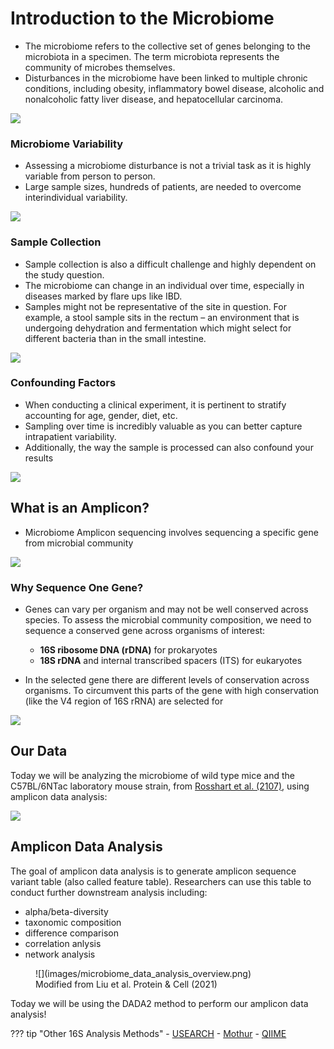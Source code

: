 # Introduction to the Microbiome

- The microbiome refers to the collective set of genes belonging to the microbiota in a specimen. The term microbiota represents the community of microbes themselves.
- Disturbances in the microbiome have been linked to multiple chronic conditions, including obesity, inflammatory bowel disease, alcoholic and nonalcoholic fatty liver disease, and hepatocellular carcinoma.



![](images/microbiome.png)

### Microbiome Variability

- Assessing a microbiome disturbance is not a trivial task as it is highly variable from person to person.
- Large sample sizes, hundreds of patients, are needed to overcome interindividual variability.

![](images/variability.png)

### Sample Collection

- Sample collection is also a difficult challenge and highly dependent on the study question.
- The microbiome can change in an individual over time, especially in diseases marked by flare ups like IBD.
- Samples might not be representative of the site in question. For example, a stool sample sits in the rectum – an environment that is undergoing dehydration and fermentation which might select for different bacteria than in the small intestine.

![](images/sample-collection.png)

### Confounding Factors

- When conducting a clinical experiment, it is pertinent to stratify accounting for age, gender, diet, etc.
- Sampling over time is incredibly valuable as you can better capture intrapatient variability.
- Additionally, the way the sample is processed can also confound your results

![](images/confounding.jpg)

## What is an Amplicon?

- Microbiome Amplicon sequencing involves sequencing a specific gene from microbial community

![](images/amplicon.png)

### Why Sequence One Gene?

- Genes can vary per organism and may not be well conserved across species. To assess the microbial community composition, we need to sequence a conserved gene across organisms of interest:
    - **16S ribosome DNA (rDNA)** for prokaryotes
    - **18S rDNA** and internal transcribed spacers (ITS) for eukaryotes 

- In the selected gene there are different levels of conservation across organisms. To circumvent this parts of the gene with high conservation (like the V4 region of 16S rRNA) are selected for

![](images/v4-region.png)

## Our Data

Today we will be analyzing the microbiome of wild type mice and the C57BL/6NTac laboratory mouse strain, from [Rosshart et al. (2107)](https://www.ncbi.nlm.nih.gov/pmc/articles/PMC6887100/), using amplicon data analysis:

![](images/microbiome_mouse_data.png)

## Amplicon Data Analysis

The goal of amplicon data analysis is to generate amplicon sequence variant table (also called feature table). 
Researchers can use this table to conduct further downstream analysis including:

- alpha/beta-diversity
- taxonomic composition
- difference comparison 
- correlation anlysis
- network analysis

<figure markdown>
  ![](images/microbiome_data_analysis_overview.png)
  <figcaption>Modified from Liu et al. Protein & Cell (2021)</figcaption>
</figure>

Today we will be using the DADA2 method to perform our amplicon data analysis!

??? tip "Other 16S Analysis Methods"
    - [USEARCH](https://drive5.com/usearch/)
    - [Mothur](https://mothur.org/)
    - [QIIME](http://qiime.org/)
